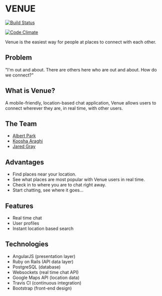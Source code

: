 # VENUE

[![Build Status](https://travis-ci.org/albert-park/venue-meteor.svg)](https://travis-ci.org/albert-park/venue-meteor)

[![Code Climate](https://codeclimate.com/github/albert-park/venue-meteor/badges/gpa.svg)](https://codeclimate.com/github/albert-park/venue-meteor)

Venue is the easiest way for people at places to connect with each other.

Problem
----------
"I'm out and about. There are others here who are out and about. How do we connect?"

What is Venue?
----------
A mobile-friendly, location-based chat application, Venue allows users to connect wherever they are, in real time, with other users.

The Team
----------
- [Albert Park](https://github.com/albert-park)
- [Koosha Araghi](https://github.com/kooshanajm)
- [Jared Gray](https://github.com/jd-gray)

Advantages
----------
- Find places near your location.
- See what places are most popular with Venue users in real time.
- Check in to where you are to chat right away.
- Start chatting, see where it goes...

Features
----------
- Real time chat
- User profiles
- Instant location based search

Technologies
----------
- AngularJS (presentation layer)
- Ruby on Rails (API data layer)
- PostgreSQL (database)
- Websockets (real time chat API)
- Google Maps API (location data)
- Travis CI (continuous integration)
- Bootstrap (front-end design)

